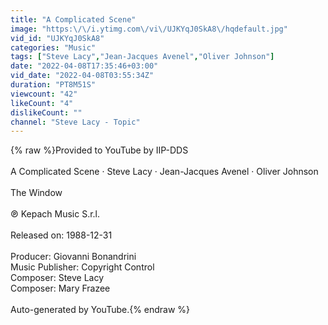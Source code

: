 ```yaml
---
title: "A Complicated Scene"
image: "https:\/\/i.ytimg.com\/vi\/UJKYqJ0SkA8\/hqdefault.jpg"
vid_id: "UJKYqJ0SkA8"
categories: "Music"
tags: ["Steve Lacy","Jean-Jacques Avenel","Oliver Johnson"]
date: "2022-04-08T17:35:46+03:00"
vid_date: "2022-04-08T03:55:34Z"
duration: "PT8M51S"
viewcount: "42"
likeCount: "4"
dislikeCount: ""
channel: "Steve Lacy - Topic"
---
```

{% raw %}Provided to YouTube by IIP-DDS<br /><br />A Complicated Scene · Steve Lacy · Jean-Jacques Avenel · Oliver Johnson<br /><br />The Window<br /><br />℗ Kepach Music S.r.l.<br /><br />Released on: 1988-12-31<br /><br />Producer: Giovanni Bonandrini<br />Music  Publisher: Copyright Control<br />Composer: Steve Lacy<br />Composer: Mary Frazee<br /><br />Auto-generated by YouTube.{% endraw %}
